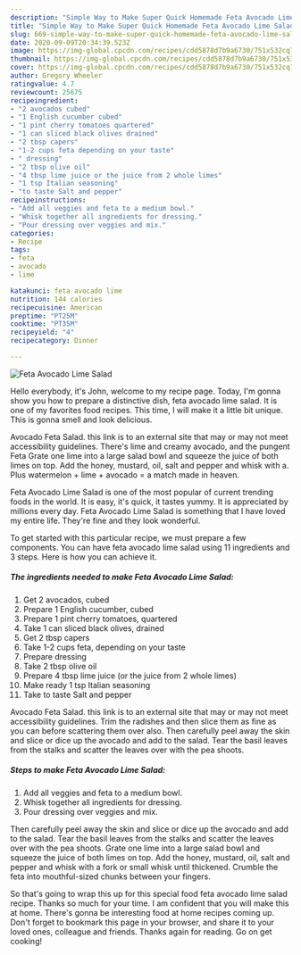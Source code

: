 ```yaml
---
description: "Simple Way to Make Super Quick Homemade Feta Avocado Lime Salad"
title: "Simple Way to Make Super Quick Homemade Feta Avocado Lime Salad"
slug: 669-simple-way-to-make-super-quick-homemade-feta-avocado-lime-salad
date: 2020-09-09T20:34:39.523Z
image: https://img-global.cpcdn.com/recipes/cdd5878d7b9a6730/751x532cq70/feta-avocado-lime-salad-recipe-main-photo.jpg
thumbnail: https://img-global.cpcdn.com/recipes/cdd5878d7b9a6730/751x532cq70/feta-avocado-lime-salad-recipe-main-photo.jpg
cover: https://img-global.cpcdn.com/recipes/cdd5878d7b9a6730/751x532cq70/feta-avocado-lime-salad-recipe-main-photo.jpg
author: Gregory Wheeler
ratingvalue: 4.7
reviewcount: 25675
recipeingredient:
- "2 avocados cubed"
- "1 English cucumber cubed"
- "1 pint cherry tomatoes quartered"
- "1 can sliced black olives drained"
- "2 tbsp capers"
- "1-2 cups feta depending on your taste"
- " dressing"
- "2 tbsp olive oil"
- "4 tbsp lime juice or the juice from 2 whole limes"
- "1 tsp Italian seasoning"
- "to taste Salt and pepper"
recipeinstructions:
- "Add all veggies and feta to a medium bowl."
- "Whisk together all ingredients for dressing."
- "Pour dressing over veggies and mix."
categories:
- Recipe
tags:
- feta
- avocado
- lime

katakunci: feta avocado lime 
nutrition: 144 calories
recipecuisine: American
preptime: "PT25M"
cooktime: "PT35M"
recipeyield: "4"
recipecategory: Dinner

---
```



![Feta Avocado Lime Salad](https://img-global.cpcdn.com/recipes/cdd5878d7b9a6730/751x532cq70/feta-avocado-lime-salad-recipe-main-photo.jpg)

Hello everybody, it's John, welcome to my recipe page. Today, I'm gonna show you how to prepare a distinctive dish, feta avocado lime salad. It is one of my favorites food recipes. This time, I will make it a little bit unique. This is gonna smell and look delicious.

Avocado Feta Salad. this link is to an external site that may or may not meet accessibility guidelines. There&#39;s lime and creamy avocado, and the pungent Feta Grate one lime into a large salad bowl and squeeze the juice of both limes on top. Add the honey, mustard, oil, salt and pepper and whisk with a. Plus watermelon + lime + avocado = a match made in heaven.

Feta Avocado Lime Salad is one of the most popular of current trending foods in the world. It is easy, it's quick, it tastes yummy. It is appreciated by millions every day. Feta Avocado Lime Salad is something that I have loved my entire life. They're fine and they look wonderful.


To get started with this particular recipe, we must prepare a few components. You can have feta avocado lime salad using 11 ingredients and 3 steps. Here is how you can achieve it.

<!--inarticleads1-->

##### The ingredients needed to make Feta Avocado Lime Salad:

1. Get 2 avocados, cubed
1. Prepare 1 English cucumber, cubed
1. Prepare 1 pint cherry tomatoes, quartered
1. Take 1 can sliced black olives, drained
1. Get 2 tbsp capers
1. Take 1-2 cups feta, depending on your taste
1. Prepare  dressing
1. Take 2 tbsp olive oil
1. Prepare 4 tbsp lime juice (or the juice from 2 whole limes)
1. Make ready 1 tsp Italian seasoning
1. Take to taste Salt and pepper


Avocado Feta Salad. this link is to an external site that may or may not meet accessibility guidelines. Trim the radishes and then slice them as fine as you can before scattering them over also. Then carefully peel away the skin and slice or dice up the avocado and add to the salad. Tear the basil leaves from the stalks and scatter the leaves over with the pea shoots. 

<!--inarticleads2-->

##### Steps to make Feta Avocado Lime Salad:

1. Add all veggies and feta to a medium bowl.
1. Whisk together all ingredients for dressing.
1. Pour dressing over veggies and mix.


Then carefully peel away the skin and slice or dice up the avocado and add to the salad. Tear the basil leaves from the stalks and scatter the leaves over with the pea shoots. Grate one lime into a large salad bowl and squeeze the juice of both limes on top. Add the honey, mustard, oil, salt and pepper and whisk with a fork or small whisk until thickened. Crumble the feta into mouthful-sized chunks between your fingers. 

So that's going to wrap this up for this special food feta avocado lime salad recipe. Thanks so much for your time. I am confident that you will make this at home. There's gonna be interesting food at home recipes coming up. Don't forget to bookmark this page in your browser, and share it to your loved ones, colleague and friends. Thanks again for reading. Go on get cooking!
